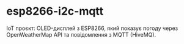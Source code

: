 # esp8266-i2c-mqtt
IoT проєкт: OLED-дисплей з ESP8266, який показує погоду через OpenWeatherMap API та повідомлення з MQTT (HiveMQ).

